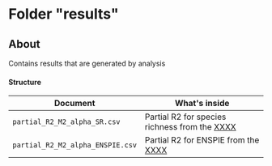 # Folder "results"

## About

Contains results that are generated by analysis 

#### Structure

| Document                               | What's inside                            |
| -------------------------------------- |----------------------------------------- |
| `partial_R2_M2_alpha_SR.csv` | Partial R2 for species richness from the  [XXXX](analysis/XXX.R)  |
| `partial_R2_M2_alpha_ENSPIE.csv` | Partial R2 for ENSPIE from the [XXXX](analysis/XXX.R) |


